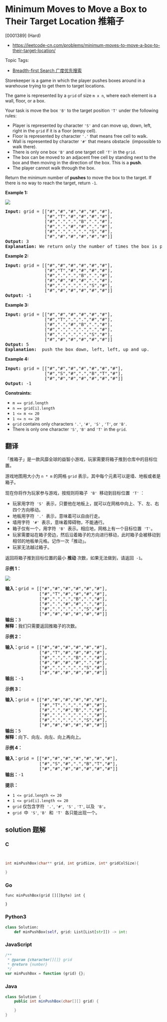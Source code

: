 # Minimum Moves to Move a Box to Their Target Location 推箱子

[0001389] (Hard)

- https://leetcode-cn.com/problems/minimum-moves-to-move-a-box-to-their-target-location/

Topic Tags:

- [Breadth-first Search 广度优先搜索](https://leetcode-cn.com/tag/breadth-first-search/)

Storekeeper is a game in which the player pushes boxes around in a warehouse trying to get them to target locations.

The game is represented by a `grid` of size `m x n`, where each element is a wall, floor, or a box.

Your task is move the box `'B'` to the target position `'T'` under the following rules:

- Player is represented by character `'S'` and can move up, down, left, right in the `grid` if it is a floor (empy cell).
- Floor is represented by character `'.'` that means free cell to walk.
- Wall is represented by character `'#'` that means obstacle  (impossible to walk there).
- There is only one box `'B'` and one target cell `'T'` in the `grid`.
- The box can be moved to an adjacent free cell by standing next to the box and then moving in the direction of the box. This is a **push**.
- The player cannot walk through the box.

Return the minimum number of **pushes** to move the box to the target. If there is no way to reach the target, return `-1`.

**Example 1:**

**![](https://assets.leetcode.com/uploads/2019/11/06/sample_1_1620.png)**

<pre><strong>Input:</strong> grid = [["#","#","#","#","#","#"],
               ["#","T","#","#","#","#"],
&nbsp;              ["#",".",".","B",".","#"],
&nbsp;              ["#",".","#","#",".","#"],
&nbsp;              ["#",".",".",".","S","#"],
&nbsp;              ["#","#","#","#","#","#"]]
<strong>Output:</strong> 3
<strong>Explanation: </strong>We return only the number of times the box is pushed.</pre>

**Example 2:**

<pre><strong>Input:</strong> grid = [["#","#","#","#","#","#"],
               ["#","T","#","#","#","#"],
&nbsp;              ["#",".",".","B",".","#"],
&nbsp;              ["#","#","#","#",".","#"],
&nbsp;              ["#",".",".",".","S","#"],
&nbsp;              ["#","#","#","#","#","#"]]
<strong>Output:</strong> -1
</pre>

**Example 3:**

<pre><strong>Input:</strong> grid = [["#","#","#","#","#","#"],
&nbsp;              ["#","T",".",".","#","#"],
&nbsp;              ["#",".","#","B",".","#"],
&nbsp;              ["#",".",".",".",".","#"],
&nbsp;              ["#",".",".",".","S","#"],
&nbsp;              ["#","#","#","#","#","#"]]
<strong>Output:</strong> 5
<strong>Explanation:</strong>  push the box down, left, left, up and up.
</pre>

**Example 4:**

<pre><strong>Input:</strong> grid = [["#","#","#","#","#","#","#"],
&nbsp;              ["#","S","#",".","B","T","#"],
&nbsp;              ["#","#","#","#","#","#","#"]]
<strong>Output:</strong> -1
</pre>

**Constraints:**

- `m == grid.length`
- `n == grid[i].length`
- `1 <= m <= 20`
- `1 <= n <= 20`
- `grid` contains only characters `'.'`, `'#'`,  `'S'` , `'T'`, or `'B'`.
- There is only one character `'S'`, `'B'` and `'T'` in the `grid`.

## 翻译

「推箱子」是一款风靡全球的益智小游戏，玩家需要将箱子推到仓库中的目标位置。

游戏地图用大小为 `n * m` 的网格 `grid` 表示，其中每个元素可以是墙、地板或者是箱子。

现在你将作为玩家参与游戏，按规则将箱子  `'B'`  移动到目标位置  `'T'` ：

- 玩家用字符  `'S'`  表示，只要他在地板上，就可以在网格中向上、下、左、右四个方向移动。
- 地板用字符  `'.'`  表示，意味着可以自由行走。
- 墙用字符  `'#'`  表示，意味着障碍物，不能通行。
- 箱子仅有一个，用字符  `'B'`  表示。相应地，网格上有一个目标位置  `'T'`。
- 玩家需要站在箱子旁边，然后沿着箱子的方向进行移动，此时箱子会被移动到相邻的地板单元格。记作一次「推动」。
- 玩家无法越过箱子。

返回将箱子推到目标位置的最小 **推动** 次数，如果无法做到，请返回  `-1`。

**示例 1：**

**![](https://assets.leetcode-cn.com/aliyun-lc-upload/uploads/2019/11/16/sample_1_1620.png)**

<pre><strong>输入：</strong>grid = [["#","#","#","#","#","#"],
             ["#","T","#","#","#","#"],
&nbsp;            ["#",".",".","B",".","#"],
&nbsp;            ["#",".","#","#",".","#"],
&nbsp;            ["#",".",".",".","S","#"],
&nbsp;            ["#","#","#","#","#","#"]]
<strong>输出：</strong>3
<strong>解释：</strong>我们只需要返回推箱子的次数。</pre>

**示例 2：**

<pre><strong>输入：</strong>grid = [["#","#","#","#","#","#"],
             ["#","T","#","#","#","#"],
&nbsp;            ["#",".",".","B",".","#"],
&nbsp;            ["#","#","#","#",".","#"],
&nbsp;            ["#",".",".",".","S","#"],
&nbsp;            ["#","#","#","#","#","#"]]
<strong>输出：</strong>-1
</pre>

**示例 3：**

<pre><strong>输入：</strong>grid = [["#","#","#","#","#","#"],
&nbsp;            ["#","T",".",".","#","#"],
&nbsp;            ["#",".","#","B",".","#"],
&nbsp;            ["#",".",".",".",".","#"],
&nbsp;            ["#",".",".",".","S","#"],
&nbsp;            ["#","#","#","#","#","#"]]
<strong>输出：</strong>5
<strong>解释：</strong>向下、向左、向左、向上再向上。
</pre>

**示例 4：**

<pre><strong>输入：</strong>grid = [["#","#","#","#","#","#","#"],
&nbsp;            ["#","S","#",".","B","T","#"],
&nbsp;            ["#","#","#","#","#","#","#"]]
<strong>输出：</strong>-1
</pre>

**提示：**

- `1 <= grid.length <= 20`
- `1 <= grid[i].length <= 20`
- `grid` 仅包含字符  `'.'`, `'#'`,  `'S'` , `'T'`, 以及  `'B'`。
- `grid`  中  `'S'`, `'B'`  和  `'T'`  各只能出现一个。

## solution 题解

### C

```c


int minPushBox(char** grid, int gridSize, int* gridColSize){

}


```

### Go

```golang
func minPushBox(grid [][]byte) int {

}
```

### Python3

```python
class Solution:
    def minPushBox(self, grid: List[List[str]]) -> int:

```

### JavaScript

```javascript
/**
 * @param {character[][]} grid
 * @return {number}
 */
var minPushBox = function (grid) {};
```

### Java

```java
class Solution {
    public int minPushBox(char[][] grid) {

    }
}
```
